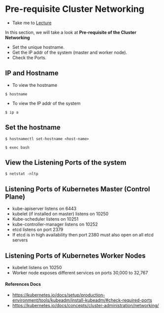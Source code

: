 # Pre-requisite Cluster Networking

  - Take me to [Lecture](https://kodekloud.com/topic/cluster-networking/)

In this section, we will take a look at **Pre-requisite of the Cluster Networking**

- Set the unique hostname.
- Get the IP addr of the system (master and worker node).
- Check the Ports.

## IP and Hostname

- To view the hostname

```
$ hostname 
```

- To view the IP addr of the system

```
$ ip a
```


## Set the hostname

```
$ hostnamectl set-hostname <host-name>

$ exec bash
```

## View the Listening Ports of the system

```
$ netstat -nltp
```

## Listening Ports of Kubernetes Master (Control Plane)
- kube-apiserver listens on 6443
- kubelet (if installed on master) listens on 10250
- Kube-scheduler listens on 10251
- kube-controller-manager listens on 10252
- etcd listens on port 2379
- If etcd is in high availability then port 2380 must also open on all etcd servers

## Listening Ports of Kubernetes Worker Nodes
- kubelet listens on 10250
- Worker node exposes different services on ports 30,000 to 32,767


#### References Docs

- https://kubernetes.io/docs/setup/production-environment/tools/kubeadm/install-kubeadm/#check-required-ports
- https://kubernetes.io/docs/concepts/cluster-administration/networking/
